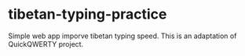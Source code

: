 # tibetan-typing-practice
Simple web app imporve tibetan typing speed. This is an adaptation of QuickQWERTY project.
